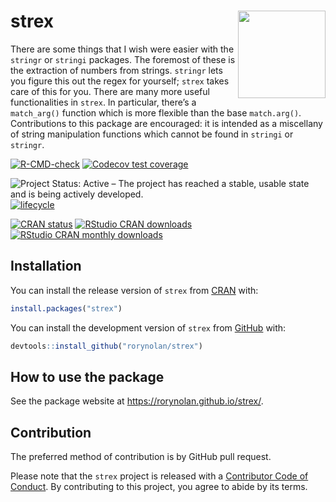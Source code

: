
<!-- README.md is generated from README.Rmd. Please edit that file -->

# strex <img src="man/figures/logo.png" align="right" height=140/>

There are some things that I wish were easier with the `stringr` or
`stringi` packages. The foremost of these is the extraction of numbers
from strings. `stringr` lets you figure this out the regex for yourself;
`strex` takes care of this for you. There are many more useful
functionalities in `strex`. In particular, there’s a `match_arg()`
function which is more flexible than the base `match.arg()`.
Contributions to this package are encouraged: it is intended as a
miscellany of string manipulation functions which cannot be found in
`stringi` or `stringr`.

[![R-CMD-check](https://github.com/rorynolan/strex/actions/workflows/R-CMD-check.yaml/badge.svg)](https://github.com/rorynolan/strex/actions/workflows/R-CMD-check.yaml)
[![Codecov test
coverage](https://codecov.io/gh/rorynolan/strex/branch/master/graph/badge.svg)](https://app.codecov.io/gh/rorynolan/strex?branch=master)

![Project Status: Active – The project has reached a stable, usable
state and is being actively
developed.](https://www.repostatus.org/badges/latest/active.svg)
[![lifecycle](https://img.shields.io/badge/lifecycle-stable-brightgreen.svg)](https://lifecycle.r-lib.org/articles/stages.html)

[![CRAN
status](https://www.r-pkg.org/badges/version/strex)](https://cran.r-project.org/package=strex)
[![RStudio CRAN
downloads](https://cranlogs.r-pkg.org/badges/grand-total/strex)](https://cranlogs.r-pkg.org/badges/grand-total/strex)
[![RStudio CRAN monthly
downloads](https://cranlogs.r-pkg.org/badges/strex)](https://cranlogs.r-pkg.org/badges/strex)

## Installation

You can install the release version of `strex` from
[CRAN](https://CRAN.R-project.org) with:

``` r
install.packages("strex")
```

You can install the development version of `strex` from
[GitHub](https://github.com/rorynolan/strex/) with:

``` r
devtools::install_github("rorynolan/strex")
```

## How to use the package

See the package website at <https://rorynolan.github.io/strex/>.

## Contribution

The preferred method of contribution is by GitHub pull request.

Please note that the `strex` project is released with a [Contributor
Code of Conduct](inst/CODE_OF_CONDUCT.md). By contributing to this
project, you agree to abide by its terms.
